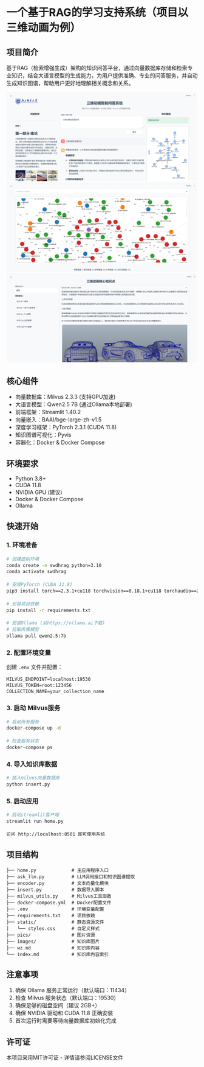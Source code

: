 # 一个基于RAG的学习支持系统（项目以三维动画为例）

## 项目简介

基于RAG（检索增强生成）架构的知识问答平台，通过向量数据库存储和检索专业知识，结合大语言模型的生成能力，为用户提供准确、专业的问答服务，并自动生成知识图谱，帮助用户更好地理解相关概念和关系。

![开始界面](./pics/1.png)
![知识图谱](./pics/2.png)
![知识点搜索](./pics/3.png)

## 核心组件

- 向量数据库：Milvus 2.3.3 (支持GPU加速)
- 大语言模型：Qwen2.5 7B (通过Ollama本地部署)
- 前端框架：Streamlit 1.40.2
- 向量嵌入：BAAI/bge-large-zh-v1.5
- 深度学习框架：PyTorch 2.3.1 (CUDA 11.8)
- 知识图谱可视化：Pyvis
- 容器化：Docker & Docker Compose

## 环境要求

- Python 3.8+
- CUDA 11.8
- NVIDIA GPU (建议)
- Docker & Docker Compose
- Ollama

## 快速开始

### 1. 环境准备

```bash
# 创建虚拟环境
conda create -n swdhrag python=3.10
conda activate swdhrag

# 安装PyTorch (CUDA 11.8)
pip3 install torch==2.3.1+cu118 torchvision==0.18.1+cu118 torchaudio==2.3.1+cu118 --index-url https://download.pytorch.org/whl/cu118

# 安装项目依赖
pip install -r requirements.txt

# 安装Ollama (从https://ollama.ai下载)
# 拉取所需模型
ollama pull qwen2.5:7b
```

### 2. 配置环境变量

创建 `.env` 文件并配置：

```env
MILVUS_ENDPOINT=localhost:19530
MILVUS_TOKEN=root:123456
COLLECTION_NAME=your_collection_name
```

### 3. 启动 Milvus服务

```bash
# 启动所有服务
docker-compose up -d

# 检查服务状态
docker-compose ps
```

### 4. 导入知识库数据

```bash
# 插入milvus向量数据库
python insert.py
```

### 5. 启动应用

```bash
# 启动streamlit客户端
streamlit run home.py

访问 http://localhost:8501 即可使用系统
```

## 项目结构

```
├── home.py             # 主应用程序入口
├── ask_llm.py          # LLM调用接口和知识图谱提取
├── encoder.py          # 文本向量化模块
├── insert.py           # 数据导入脚本
├── milvus_utils.py     # Milvus工具函数
├── docker-compose.yml  # Docker配置文件
├── .env                # 环境变量配置
├── requirements.txt    # 项目依赖
├── static/             # 静态资源文件
│   └── styles.css      # 自定义样式
├── pics/               # 图片资源
├── images/             # 知识库图片
├── wz.md               # 知识库内容
└── index.md            # 知识库内容索引
```
## 注意事项

1. 确保 Ollama 服务正常运行（默认端口：11434）
2. 检查 Milvus 服务状态（默认端口：19530）
3. 确保足够的磁盘空间（建议 2GB+）
4. 确保 NVIDIA 驱动和 CUDA 11.8 正确安装
5. 首次运行时需要等待向量数据库初始化完成

## 许可证

本项目采用MIT许可证 - 详情请参阅LICENSE文件